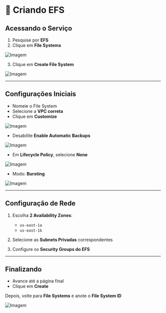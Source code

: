 # 📂 Criando EFS

## Acessando o Serviço

1. Pesquise por **EFS**  
2. Clique em **File Systems**  

![Imagem]()

3. Clique em **Create File System**  

![Imagem]()

---

## Configurações Iniciais
- Nomeie o File System  
- Selecione a **VPC correta**  
- Clique em **Customize**  

![Imagem]()

- Desabilite **Enable Automatic Backups**  

![Imagem]()

- Em **Lifecycle Policy**, selecione **None**  

![Imagem]()

- Modo: **Bursting**  

![Imagem]()

---

## Configuração de Rede
1. Escolha **2 Availability Zones**:  
   - `us-east-1a`  
   - `us-east-1b`  

2. Selecione as **Subnets Privadas** correspondentes  
3. Configure os **Security Groups do EFS**  

---

## Finalizando
- Avance até a página final  
- Clique em **Create**  

Depois, volte para **File Systems** e anote o **File System ID**  

![Imagem]()
